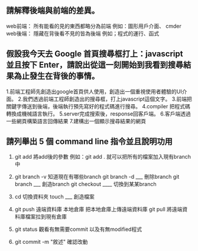 ## 請解釋後端與前端的差異。

web前端： 所有能看的見的東西都略分為前端 例如：圖形用戶介面、 cmder
web後端： 隱藏在背後看不見的皆為後端 例如；程式的運行、函式  


## 假設我今天去 Google 首頁搜尋框打上：javascript 並且按下 Enter，請說出從這一刻開始到我看到搜尋結果為止發生在背後的事情。

1.前端工程師先創造出google首頁供人使用，創造出一個重視使用者體驗的UI介面。
2.我們透過前端工程師創造出的搜尋框，打上javascript這個文字。
3.前端把關鍵字傳送到後端，後端執行預先寫好的程式碼進行搜尋。
4.compiler 把程式碼轉換成機械語言執行。
5.server完成搜索後，response回客戶端。
6.客戶端透過一些網頁構築語言回傳結果
7.建構出一個顯示搜尋結果的網頁

## 請列舉出 5 個 command line 指令並且說明功用

1. git add 將add後的參數  例如：git add . 就可以把所有的檔案加入現有branch中

2. git branch -v 知道現在有哪些branch
   git branch -d ___ 刪除branch
   git branch ___  創造branch
   git checkout ____ 切換到某某branch

3. cd 切換資料夾
   touch ___ 創造檔案

4. git push 遠端資料庫 本地倉庫  把本地倉庫上傳遠端資料庫
   git pull 將遠端資料庫檔案拉到現有倉庫

5. git status 觀看有無需要commit 以及有無modified程式

6. git commit -m "敘述"  確認改動 

   